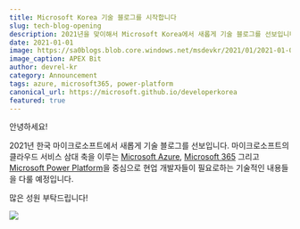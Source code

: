```yaml
---
title: Microsoft Korea 기술 블로그를 시작합니다
slug: tech-blog-opening
description: 2021년을 맞이해서 Microsoft Korea에서 새롭게 기술 블로그를 선보입니다
date: 2021-01-01
image: https://sa0blogs.blob.core.windows.net/msdevkr/2021/01/2021-01-01-tech-blog-opening-00.png
image_caption: APEX Bit
author: devrel-kr
category: Announcement
tags: azure, microsoft365, power-platform
canonical_url: https://microsoft.github.io/developerkorea
featured: true
---
```


안녕하세요!

2021년 한국 마이크로소프트에서 새롭게 기술 블로그를 선보입니다. 마이크로소프트의 클라우드 서비스 삼대 축을 이루는 [Microsoft Azure][ms azure], [Microsoft 365][ms 365] 그리고 [Microsoft Power Platform][ms pwpf]을 중심으로 현업 개발자들이 필요로하는 기술적인 내용들을 다룰 예정입니다.

많은 성원 부탁드립니다!

![][image-01]


[image-01]: https://sa0blogs.blob.core.windows.net/msdevkr/2021/01/2021-01-01-tech-blog-opening-01.png

[ms azure]: https://azure.microsoft.com/ko-kr/
[ms 365]: https://www.microsoft.com/ko-kr/microsoft-365
[ms pwpf]: https://powerplatform.microsoft.com/ko-kr/
